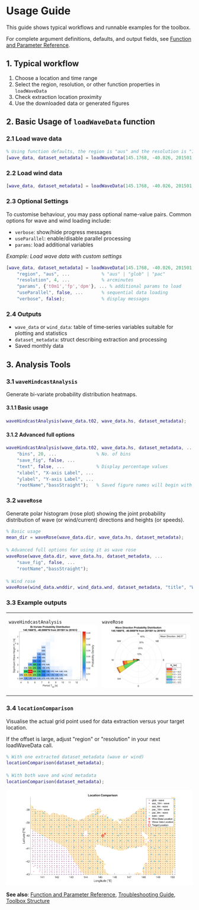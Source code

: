 # Usage Guide

This guide shows typical workflows and runnable examples for the toolbox.

For complete argument definitions, defaults, and output fields, see [Function and Parameter Reference](parameters.md).

## 1. Typical workflow

1. Choose a location and time range
2. Select the region, resolution, or other function properties in `loadWaveData`
3. Check extraction location proximity
4. Use the downloaded data or generated figures

## 2. Basic Usage of `loadWaveData` function

### 2.1 Load wave data

```matlab
% Using function defaults, the region is "aus" and the resolution is "10"
[wave_data, dataset_metadata] = loadWaveData(145.1768, -40.026, 201501, 201512);
```

### 2.2 Load wind data

```matlab
[wave_data, dataset_metadata] = loadWaveData(145.1768, -40.026, 201501, 201512, 'wind', true);
```

### 2.3 Optional Settings

To customise behaviour, you may pass optional name-value pairs.
Common options for wave and wind loading include:

- `verbose`: show/hide progress messages
- `useParallel`: enable/disable parallel processing
- `params`: load additional variables

_Example: Load wave data with custom settings_

```matlab
[wave_data, dataset_metadata] = loadWaveData(145.1768, -40.026, 201501, 201512, ...
    "region", "aus", ...            % "aus" | "glob" | "pac"
    "resolution", 4, ...            % arcminutes
    "params", {'t0m1','fp','dpm'}, ... % additional params to load
    "useParallel", false, ...       % sequential data loading
    "verbose", false);              % display messages
```

### 2.4 Outputs

- `wave_data` or `wind_data`: table of time‑series variables suitable for plotting and statistics
- `dataset_metadata`: struct describing extraction and processing
- Saved monthly data

## 3. Analysis Tools

### 3.1 `waveHindcastAnalysis`

Generate bi-variate probability distribution heatmaps.

#### 3.1.1 Basic usage

```matlab
waveHindcastAnalysis(wave_data.t02, wave_data.hs, dataset_metadata);
```

#### 3.1.2 Advanced full options

```matlab
waveHindcastAnalysis(wave_data.t02, wave_data.hs, dataset_metadata, ...
    "bins", 20, ...               % No. of bins
    "save_fig", false, ...
    "text", false, ...            % Display percentage values
    "xlabel", "X-axis Label", ...
    "ylabel", "Y-axis Label", ...
    "rootName","bassStraight");   % Saved figure names will begin with 'bassStraight'
```

### 3.2 `waveRose`

Generate polar histogram (rose plot) showing the joint probability distribution of wave (or wind/current) directions and heights (or speeds).

```matlab
% Basic usage
mean_dir = waveRose(wave_data.dir, wave_data.hs, dataset_metadata);

% Advanced full options for using it as wave rose
waveRose(wave_data.dir, wave_data.hs, dataset_metadata, ...
    "save_fig", false, ...
    "rootName","bassStraight");

% Wind rose
waveRose(wind_data.wnddir, wind_data.wnd, dataset_metadata, "title", "Wind");
```

### 3.3 Example outputs

<table>
<tr>
<td width="50%">

`waveHindcastAnalysis`
![Bi-Variate Probability Distribution](figures/biVariate_201501_201612_145.1668E_-40.0000N.png)

</td>
<td width="50%">

`waveRose`
![Wind Rose](figures/waveRose_201501_201612_145.1668E_-40.0000N.png)

</td>
</tr>
</table>

### 3.4 **`locationComparison`**

Visualise the actual grid point used for data extraction versus your target location.

If the offset is large, adjust "region" or "resolution" in your next loadWaveData call.

```matlab
% With one extracted dataset_metadata (wave or wind)
locationComparison(dataset_metadata);

% With both wave and wind metadata
locationComparison(dataset_metadata);
```

![Location Comparison](figures/locationComparison.png)

**See also**: [Function and Parameter Reference](parameters.md), [Troubleshooting Guide](troubleshooting.md), [Toolbox Structure](structure.md)
